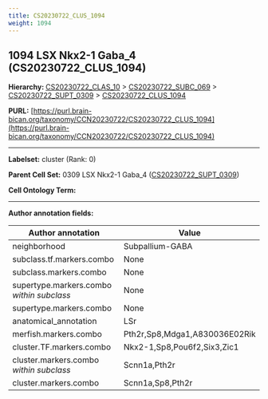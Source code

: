 ```yaml
---
title: CS20230722_CLUS_1094
weight: 1094
---
```

## 1094 LSX Nkx2-1 Gaba_4 (CS20230722_CLUS_1094)
<b>Hierarchy: </b>
[CS20230722_CLAS_10](../CS20230722_CLAS_10) >
[CS20230722_SUBC_069](../CS20230722_SUBC_069) >
[CS20230722_SUPT_0309](../CS20230722_SUPT_0309) >
[CS20230722_CLUS_1094](../CS20230722_CLUS_1094)

**PURL:** [https://purl.brain-bican.org/taxonomy/CCN20230722/CS20230722_CLUS_1094](https://purl.brain-bican.org/taxonomy/CCN20230722/CS20230722_CLUS_1094)

---


**Labelset:** cluster (Rank: 0)

**Parent Cell Set:** 0309 LSX Nkx2-1 Gaba_4 ([CS20230722_SUPT_0309](../CS20230722_SUPT_0309))



**Cell Ontology Term:** 

[MARKER GENES.]: #


---

[TRANSFERRED ANNOTATIONS.]: #


[AUTHOR ANNOTATION FIELDS.]: #


**Author annotation fields:**

| Author annotation | Value |
|-------------------|-------|
|neighborhood|Subpallium-GABA|
|subclass.tf.markers.combo|None|
|subclass.markers.combo|None|
|supertype.markers.combo _within subclass_|None|
|supertype.markers.combo|None|
|anatomical_annotation|LSr|
|merfish.markers.combo|Pth2r,Sp8,Mdga1,A830036E02Rik|
|cluster.TF.markers.combo|Nkx2-1,Sp8,Pou6f2,Six3,Zic1|
|cluster.markers.combo _within subclass_|Scnn1a,Pth2r|
|cluster.markers.combo|Scnn1a,Sp8,Pth2r|
